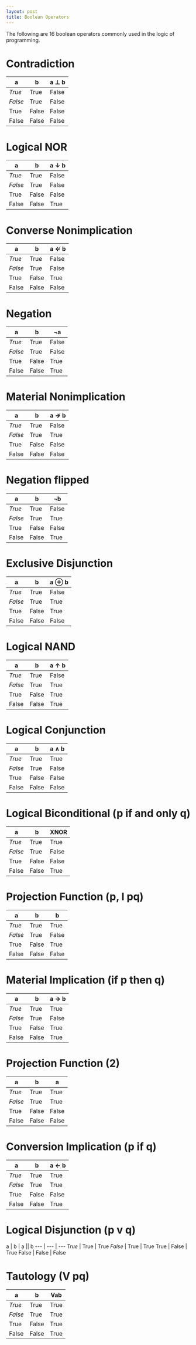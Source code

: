 ```yaml
---
layout: post
title: Boolean Operators
---
```


The following are 16 boolean operators commonly used in the logic of programming.

# Contradiction

 a | b | a ⊥ b
--- | --- | ---
*True* | True | False
*False* | True | False
True | False | False
False | False  | False

# Logical NOR

 a | b | a ↓ b
--- | --- | ---
*True* | True | False
*False* | True | False
True | False | False
False | False  | True

# Converse Nonimplication

 a | b | a ↚ b
--- | --- | ---
*True*  |  True  |  False
*False*  |  True  |  False
True  |  False  |  True
False  |  False   |  False

# Negation

 a | b | ¬a
--- | --- | ---
*True* | True | False
*False* | True | False
True | False | True
False | False  | True

# Material Nonimplication

 a | b | a ↛ b
--- | --- | ---
*True* | True | False
*False* | True | True
True | False | False
False | False  | False

# Negation flipped

 a | b | ¬b
--- | --- | ---
*True* | True | False
*False* | True | True
True | False | False
False | False  | True

# Exclusive Disjunction

 a | b | a ⊕ b
--- | --- | ---
*True* | True | False
*False* | True | True
True | False | True
False | False  | False

# Logical NAND

 a | b | a ↑ b
--- | --- | ---
*True* | True | False
*False* | True | True
True | False | True
False | False  | True

# Logical Conjunction

 a | b | 	a ∧ b
--- | --- | ---
*True* | True | True
*False* | True | False
True | False | False
False | False  | False

# Logical Biconditional (p if and only q)

 a | b | XNOR
--- | --- | ---
*True* | True | True
*False* | True | False
True | False | False
False | False  | True

# Projection Function (p, l pq)

 a | b | b
--- | --- | ---
*True* | True | True
*False* | True | False
True | False | True
False | False  | False

# Material Implication (if p then q)

 a | b | a → b
--- | --- | ---
*True* | True | True
*False* | True | False
True | False | True
False | False  | True

# Projection Function (2)

 a | b | a
--- | --- | ---
*True* | True | True
*False* | True | True
True | False | False
False | False  | False

# Conversion Implication (p if q)

 a | b | a ← b
--- | --- | ---
*True* | True | True
*False* | True | True
True | False | False
False | False  | True

# Logical Disjunction (p v q)

 a | b | a || b
--- | --- | ---
*True* | True | True
*False* | True | True
True | False | True
False | False  | False

# Tautology  (V pq)

 a | b | Vab
--- | --- | ---
*True* | True | True
*False* | True | True
True | False | True
False | False  | True
